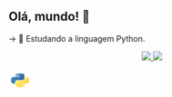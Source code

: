 ## Olá, mundo! 👋

-> 📖 Estudando a linguagem Python.

<div align="center">
  <a href="https://github.com/JoseKSG">
  <img height="150em" src="https://github-readme-stats.vercel.app/api?username=JoseKSG&show_icons=true&theme=dark&include_all_commits=true&count_private=true"/>
  <img height="150em" src="https://github-readme-stats.vercel.app/api/top-langs/?username=JoseKSG&layout=compact&langs_count=7&theme=dark"/>
</div>

<div style="display: inline_block"><br>
  <img align="center" alt="JoseKSG-Python" height="30" width="40" src="https://raw.githubusercontent.com/devicons/devicon/master/icons/python/python-original.svg">
</div>
